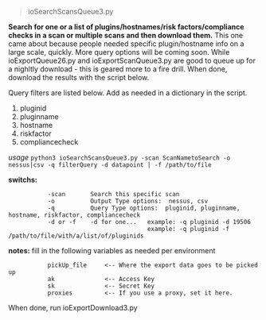 > ioSearchScansQueue3.py

**Search for one or a list of plugins/hostnames/risk factors/compliance checks in a scan or multiple scans and then download them.**  This one came about because people needed specific plugin/hostname info on a large scale, quickly.  More query options will be coming soon.  While ioExportQueue26.py and ioExportScanQueue3.py are good to queue up for a nighltly download - this is geared more to a fire drill.  When done, download the results with the script below.

Query filters are listed below. Add as needed in a dictionary in the script.

1. pluginid
2. pluginname
3. hostname
4. riskfactor
5. compliancecheck  

*usage* `python3 ioSearchScansQueue3.py -scan ScanNametoSearch -o nessus|csv -q filterQuery -d datapoint | -f /path/to/file`

******switchs:******    

               -scan       Search this specific scan 
               -o          Output Type options:  nessus, csv
               -q          Query Type options:  pluginid, pluginname, hostname, riskfactor, compliancecheck
               -d or -f    -d for one...   example: -q pluginid -d 19506
                                           example: -q pluginid -f /path/to/file/with/a/list/of/pluginids              

******notes:******      fill in the following variables as needed per environment

               pickUp_file     <-- Where the export data goes to be picked up
               ak              <-- Access Key
               sk              <-- Secret Key
               proxies         <-- If you use a proxy, set it here.

When done, run ioExportDownload3.py
